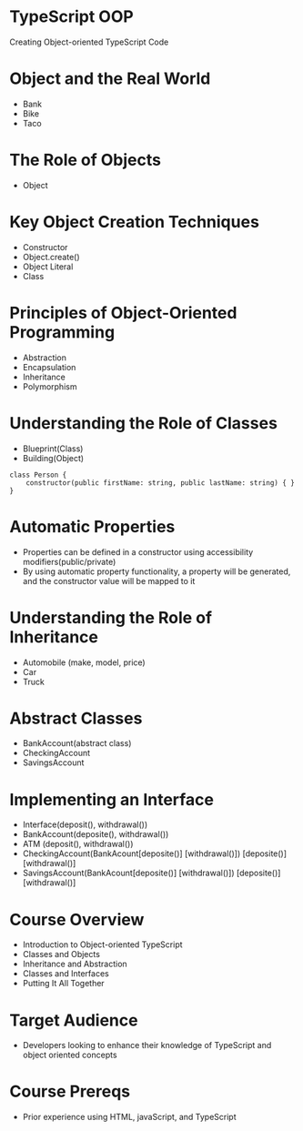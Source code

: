 # TypeScript OOP
Creating Object-oriented TypeScript Code

# Object and the Real World
-   Bank
-   Bike
-   Taco

# The Role of Objects
-   Object

# Key Object Creation Techniques
-   Constructor
-   Object.create()
-   Object Literal
-   Class

# Principles of Object-Oriented Programming
-   Abstraction
-   Encapsulation
-   Inheritance
-   Polymorphism

# Understanding the Role of Classes
-   Blueprint(Class)
-   Building(Object)
```
class Person {
    constructor(public firstName: string, public lastName: string) { }
}
```
# Automatic Properties
-   Properties can be defined in a constructor using accessibility modifiers(public/private)
-   By using automatic property functionality, a property will be generated, and the constructor value will be mapped to it

# Understanding the Role of Inheritance
-   Automobile (make, model, price)
-   Car
-   Truck

# Abstract Classes
-   BankAccount(abstract class)
-   CheckingAccount
-   SavingsAccount

# Implementing an Interface
-   Interface(deposit(), withdrawal())
-   BankAccount(deposite(), withdrawal())
-   ATM (deposit(), withdrawal())
-   CheckingAccount(BankAcount[deposite()] [withdrawal()]) [deposite()] [withdrawal()]
-   SavingsAccount(BankAcount[deposite()] [withdrawal()]) [deposite()] [withdrawal()]

# Course Overview
-   Introduction to Object-oriented TypeScript
-   Classes and Objects
-   Inheritance and Abstraction
-   Classes and Interfaces
-   Putting It All Together

# Target Audience
-   Developers looking to enhance their knowledge of TypeScript and object oriented concepts

# Course Prereqs
- Prior experience using HTML, javaScript, and TypeScript